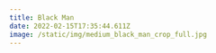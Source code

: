 ```yaml
---
title: Black Man
date: 2022-02-15T17:35:44.611Z
image: /static/img/medium_black_man_crop_full.jpg
---
```

